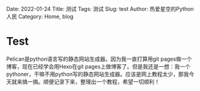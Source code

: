 Date: 2022-01-24
Title: 测试
Tags: 测试
Slug: test
Author: 热爱星空的Python人民
Category: Home, blog


# Test

Pelican是python语言写的静态网站生成器。因为我一直打算用git pages做一个博客，现在已经学会用Hexo在git pages上做博客了。但是我还是一想：我一个pythoner，干嘛不用python写的静态网站生成器。应该是网上教程太少，那我今天就来搞一搞。顺便记录下来，整理出一个教程，希望一切顺利！
